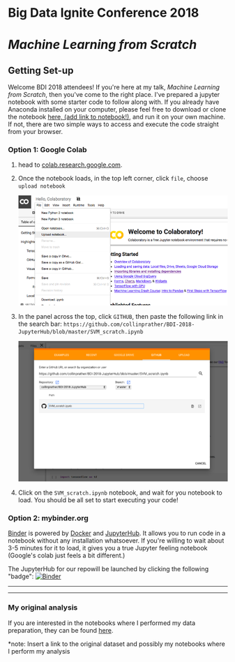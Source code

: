 # Big Data Ignite Conference 2018
# *Machine Learning from Scratch*


## Getting Set-up
Welcome BDI 2018 attendees! If you're here at my talk, *Machine Learning from Scratch*, then you've come to the right place. I've prepared a jupyter notebook with some starter code to follow along with. If you already have Anaconda installed on your computer, please feel free to download or clone the notebook [here, (add link to notebook!)](), and run it on your own machine. If not, there are two simple ways to access and execute the code straight from your browser.

### Option 1: Google Colab
1. head to [colab.research.google.com](www.colab.research.google.com). 
2. Once the notebook loads, in the top left corner, click `file`, choose `upload notebook`

    ![colab](Figures/colab.png)

3. In the panel across the top, click `GITHUB`, then paste the following link in the search bar: `https://github.com/collinprather/BDI-2018-JupyterHub/blob/master/SVM_scratch.ipynb`

    ![github_link](Figures/github_link.png)

4. Click on the `SVM_scratch.ipynb` notebook, and wait for you notebook to load. You should be all set to start executing your code!


### Option 2: mybinder.org
[Binder](https://mybinder.org) is powered by [Docker](https://www.docker.com) and [JupyterHub](https://jupyterhub.readthedocs.io/en/stable/). It allows you to run code in a notebook without any installation whatsoever. If you're willing to wait about 3-5 minutes for it to load, it gives you a true Jupyter feeling notebook (Google's colab just feels a bit different.)

The JupyterHub for our repowill be launched by clicking the following "badge":  [![Binder](https://mybinder.org/badge.svg)](https://mybinder.org/v2/gh/collinprather/BDI-2018-JupyterHub/master)


---
---

### My original analysis

If you are interested in the notebooks where I performed my data preparation, they can be found [here](https://github.com/collinprather/Big-Data-Ignite-2018/blob/master/data_preprocessing.ipynb).

*note: Insert a link to the original dataset and possibly my notebooks where I perform my analysis